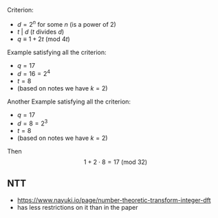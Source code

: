 Criterion:
- $d = 2^n$ for some $n$ (is a power of 2)
- $t~|~d$ ($t$ divides $d$)
- $q \equiv 1 + 2t~(\textrm{mod}~4t)$

Example satisfying all the criterion:
- $q = 17$
- $d = 16 = 2^4$
- $t = 8$
- (based on notes we have $k=2$)

Another Example satisfying all the criterion:
- $q = 17$
- $d = 8 = 2^3$
- $t = 8$
- (based on notes we have $k=2$)

Then $$1+2\cdot 8 = 17~(\textrm{mod}~32)$$

## NTT
- https://www.nayuki.io/page/number-theoretic-transform-integer-dft
- has less restrictions on it than in the paper

